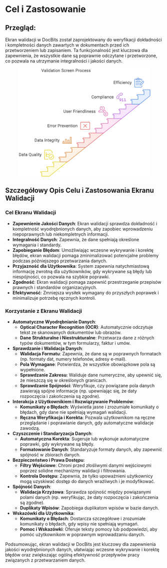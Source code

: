 # Cel i Zastosowanie

## Przegląd:

Ekran walidacji w DocBits został zaprojektowany do weryfikacji dokładności i kompletności danych zawartych w dokumentach przed ich przetworzeniem lub zapisaniem. Ta funkcjonalność jest kluczowa dla zapewnienia, że wszystkie dane są poprawnie odczytane i przetworzone, co pozwala na utrzymanie integralności i jakości danych.

<figure><img src="../../.gitbook/assets/purpose-and-use1.svg" alt=""><figcaption></figcaption></figure>

## Szczegółowy Opis Celu i Zastosowania Ekranu Walidacji

### Cel Ekranu Walidacji

* **Zapewnienie Jakości Danych**: Ekran walidacji sprawdza dokładność i kompletność wyodrębnionych danych, aby zapobiec wprowadzeniu niepoprawnych lub niekompletnych informacji.
* **Integralność Danych**: Zapewnia, że dane spełniają określone wymagania i standardy.
* **Zapobieganie Błędom**: Umożliwiając wczesne wykrywanie i korektę błędów, ekran walidacji pomaga zminimalizować potencjalne problemy podczas późniejszego przetwarzania danych.
* **Przyjazność dla Użytkownika**: System zapewnia natychmiastową informację zwrotną dla użytkowników, gdy wykrywane są błędy lub niespójności, co pozwala na szybkie poprawki.
* **Zgodność**: Ekran walidacji pomaga zapewnić przestrzeganie przepisów prawnych i standardów organizacyjnych.
* **Efektywność**: Zmniejsza wysiłek wymagany do przyszłych poprawek i minimalizuje potrzebę ręcznych kontroli.

### Korzystanie z Ekranu Walidacji

* **Automatyczne Wyodrębnianie Danych**:
  * **Optical Character Recognition (OCR)**: Automatycznie odczytuje tekst ze skanowanych dokumentów lub obrazów.
  * **Dane Strukturalne i Niestrukturalne**: Przetwarza dane z różnych typów dokumentów, w tym formularzy, faktur i umów.
* **Sprawdzanie i Walidacja Danych**:
  * **Walidacja Formatu**: Zapewnia, że dane są w poprawnych formatach (np. formaty dat, numery telefonów, adresy e-mail).
  * **Pola Wymagane**: Potwierdza, że wszystkie obowiązkowe pola są wypełnione.
  * **Sprawdzanie Zakresu**: Waliduje dane numeryczne, aby upewnić się, że mieszczą się w określonych granicach.
  * **Sprawdzanie Spójności**: Weryfikuje, czy powiązane pola danych zawierają spójne informacje (np. upewniając się, że daty rozpoczęcia i zakończenia są zgodne).
* **Interakcja z Użytkownikiem i Rozwiązywanie Problemów**:
  * **Komunikaty o Błędach**: Wyświetla jasne i zrozumiałe komunikaty o błędach, gdy dane nie spełniają wymagań walidacji.
  * **Ręczna Weryfikacja i Korekta**: Pozwala użytkownikom na ręczne przeglądanie i poprawianie danych, gdy automatyczne walidacje zawodzą.
* **Czyszczenie i Standaryzacja Danych**:
  * **Automatyczna Korekta**: Sugeruje lub wykonuje automatyczne poprawki, gdy wykrywane są błędy.
  * **Formatowanie Danych**: Standaryzuje formaty danych, aby zapewnić spójność w zbiorach danych.
* **Bezpieczeństwo i Prawa Dostępu**:
  * **Filtry Wejściowe**: Chroni przed złośliwymi danymi wejściowymi poprzez solidne mechanizmy walidacji i filtrowania.
  * **Kontrola Dostępu**: Zapewnia, że tylko upoważnieni użytkownicy mogą uzyskiwać dostęp do danych wrażliwych i je modyfikować.
* **Spójność Danych**:
  * **Walidacja Krzyżowa**: Sprawdza spójność między powiązanymi polami danych (np. weryfikując, że daty rozpoczęcia i zakończenia są zgodne).
  * **Duplikaty Wpisów**: Zapobiega duplikatom wpisów w bazie danych.
* **Wskazówki dla Użytkownika**:
  * **Komunikaty o Błędach**: Dostarcza szczegółowe i zrozumiałe komunikaty o błędach, gdy wpisy nie spełniają wymagań.
  * **Pomoc i Wskazówki**: Oferuje teksty pomocy lub podpowiedzi, aby pomóc użytkownikom w poprawnym wprowadzaniu danych.

Podsumowując, ekran walidacji w DocBits jest kluczowy dla zapewnienia jakości wyodrębnionych danych, ułatwiając wczesne wykrywanie i korektę błędów oraz zwiększając ogólną efektywność przepływów pracy związanych z przetwarzaniem danych.

